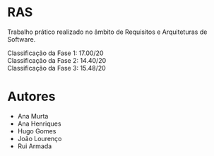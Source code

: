 # RAS

Trabalho prático realizado no âmbito de Requisitos e Arquiteturas de Software.

Classificação da Fase 1: 17.00/20 \
Classificação da Fase 2: 14.40/20 \
Classificação da Fase 3: 15.48/20

# Autores

- Ana Murta
- Ana Henriques
- Hugo Gomes
- João Lourenço
- Rui Armada
